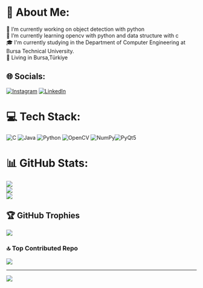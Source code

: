 # 💫 About Me:
🔭 I’m currently working on object detection with python<br>🌱 I’m currently learning opencv with python and data structure with c<br>🎓 I'm currently studying in the Department of Computer Engineering at Bursa Technical University.<br>📌 Living in Bursa,Türkiye


## 🌐 Socials:
[![Instagram](https://img.shields.io/badge/Instagram-%23E4405F.svg?logo=Instagram&logoColor=white)](https://instagram.com/_aliyilmaz1625) [![LinkedIn](https://img.shields.io/badge/LinkedIn-%230077B5.svg?logo=linkedin&logoColor=white)](https://www.linkedin.com/in/ali-yılmaz-7a67b2343/) 

# 💻 Tech Stack:
![C](https://img.shields.io/badge/c-%2300599C.svg?style=for-the-badge&logo=c&logoColor=white) ![Java](https://img.shields.io/badge/java-%23ED8B00.svg?style=for-the-badge&logo=openjdk&logoColor=white) ![Python](https://img.shields.io/badge/python-3670A0?style=for-the-badge&logo=python&logoColor=ffdd54) ![OpenCV](https://img.shields.io/badge/opencv-%23white.svg?style=for-the-badge&logo=opencv&logoColor=white) ![NumPy](https://img.shields.io/badge/numpy-%23013243.svg?style=for-the-badge&logo=numpy&logoColor=white)![PyQt5](https://img.shields.io/badge/PyQt5-5.15.8-blue)
# 📊 GitHub Stats:
![](https://github-readme-stats.vercel.app/api?username=AliYilmaz16&theme=radical&hide_border=false&include_all_commits=false&count_private=false)<br/>
![](https://github-readme-streak-stats.herokuapp.com/?user=AliYilmaz16&theme=radical&hide_border=false)<br/>
![](https://github-readme-stats.vercel.app/api/top-langs/?username=AliYilmaz16&theme=radical&hide_border=false&include_all_commits=false&count_private=false&layout=compact)

## 🏆 GitHub Trophies
![](https://github-profile-trophy.vercel.app/?username=AliYilmaz16&theme=radical&no-frame=false&no-bg=true&margin-w=4)

### 🔝 Top Contributed Repo
![](https://github-contributor-stats.vercel.app/api?username=AliYilmaz16&limit=5&theme=dark&combine_all_yearly_contributions=true)

---
[![](https://visitcount.itsvg.in/api?id=AliYilmaz16&icon=2&color=0)](https://visitcount.itsvg.in)

<!-- Proudly created with GPRM ( https://gprm.itsvg.in ) -->
